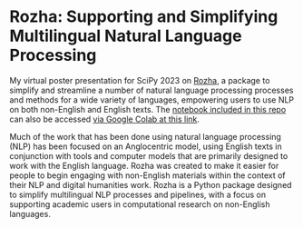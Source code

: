# Rozha: Supporting and Simplifying Multilingual Natural Language Processing
My virtual poster presentation for SciPy 2023 on [Rozha](https://github.com/ian-nai/Rozha), a package to simplify and streamline a number of natural language processing processes and methods for a wide variety of languages, empowering users to use NLP on both non-English and English texts. The [notebook included in this repo](https://github.com/ian-nai/SciPy2023-Poster/blob/main/Rozha_Scipy_2023.ipynb) can also be accessed [via Google Colab at this link](https://colab.research.google.com/drive/108FvBVuNllMneNzdNLYSVbu91D2dKcGs?usp=sharing).

Much of the work that has been done using natural language processing (NLP) has been focused on an Anglocentric model, using English texts in conjunction with tools and computer models that are primarily designed to work with the English language. Rozha was created to make it easier for people to begin engaging with non-English materials within the context of their NLP and digital humanities work. Rozha is a Python package designed to simplify multilingual NLP processes and pipelines, with a focus on supporting academic users in computational research on non-English languages. 
